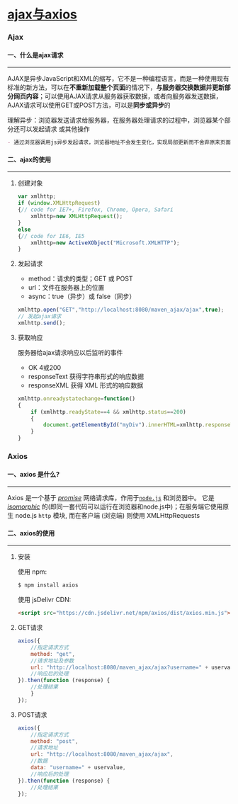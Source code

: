 # [ajax与axios](https://www.cnblogs.com/ynxiyan/p/17148758.html)

### Ajax

#### 一、什么是ajax请求

---

AJAX是异步JavaScript和XML的缩写，它不是一种编程语言，而是一种使用现有标准的新方法，可以在**不重新加载整个页面**的情况下，**与服务器交换数据并更新部分网页内容**；可以使用AJAX请求从服务器获取数据，或者向服务器发送数据，AJAX请求可以使用GET或POST方法，可以是**同步或异步**的

理解异步：浏览器发送请求给服务器，在服务器处理请求的过程中，浏览器某个部分还可以发起请求
或其他操作

```markdown
- 通过浏览器调用js异步发起请求，浏览器地址不会发生变化，实现局部更新而不舍弃原来页面的内容
```



#### 二、ajax的使用

---

1. 创建对象

   ```javascript
   var xmlhttp;
   if (window.XMLHttpRequest)
   {// code for IE7+, Firefox, Chrome, Opera, Safari
       xmlhttp=new XMLHttpRequest();
   }
   else
   {// code for IE6, IE5
       xmlhttp=new ActiveXObject("Microsoft.XMLHTTP");
   }
   ```

2. 发起请求

   - method：请求的类型；GET 或 POST
   - url：文件在服务器上的位置
   - async：true（异步）或 false（同步）

   ```javascript
   xmlhttp.open("GET","http://localhost:8080/maven_ajax/ajax",true);
   // 发起ajax请求
   xmlhttp.send();
   ```

3. 获取响应

   服务器给ajax请求响应以后监听的事件

   - OK	4或200
   - responseText	获得字符串形式的响应数据
   - responseXML	获得 XML 形式的响应数据

   ```javascript
   xmlhttp.onreadystatechange=function()
   {
       if (xmlhttp.readyState==4 && xmlhttp.status==200)
       {
           document.getElementById("myDiv").innerHTML=xmlhttp.responseText;
       }
   }
   ```



### Axios

#### 一、axios 是什么?

---

Axios 是一个基于 *[promise](https://javascript.info/promise-basics)* 网络请求库，作用于[`node.js`](https://nodejs.org/) 和浏览器中。 它是 *[isomorphic](https://www.lullabot.com/articles/what-is-an-isomorphic-application)* 的(即同一套代码可以运行在浏览器和node.js中)；在服务端它使用原生 node.js `http` 模块, 而在客户端 (浏览端) 则使用 XMLHttpRequests



#### 二、axios的使用

---

1. 安装

   使用 npm:

   ```bash
   $ npm install axios
   ```

   使用 jsDelivr CDN:

   ```html
   <script src="https://cdn.jsdelivr.net/npm/axios/dist/axios.min.js"></script>
   ```

2. GET请求

   ```javascript
   axios({
       //指定请求方式
       method: "get",
       //请求地址及参数
       url: "http://localhost:8080/maven_ajax/ajax?username=" + uservalue,
       //响应后的处理
   }).then(function (response) {
       //处理结果
       }
   });
   ```

3. POST请求

   ```javascript
   axios({
       //指定请求方式
       method: "post",
       //请求地址
       url: "http://localhost:8080/maven_ajax/ajax",
       //数据
       data: "username=" + uservalue,
       //响应后的处理
   }).then(function (response) {
       //处理结果
   });
   ```

   



